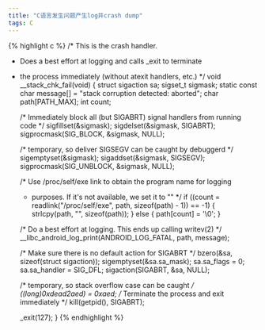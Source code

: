 ```yaml
---
title: "C语言发生问题产生log并crash dump"
tags: C
---
```


{% highlight c %}
/* This is the crash handler.
 * Does a best effort at logging and calls _exit to terminate
 * the process immediately (without atexit handlers, etc.) */
void __stack_chk_fail(void)
{
    struct sigaction sa;
    sigset_t sigmask;
    static const char message[] = "stack corruption detected: aborted";
    char path[PATH_MAX];
    int count;

    /* Immediately block all (but SIGABRT) signal handlers from running code */
    sigfillset(&sigmask);
    sigdelset(&sigmask, SIGABRT);
    sigprocmask(SIG_BLOCK, &sigmask, NULL);

    /* temporary, so deliver SIGSEGV can be caught by debuggerd */
    sigemptyset(&sigmask);
    sigaddset(&sigmask, SIGSEGV);
    sigprocmask(SIG_UNBLOCK, &sigmask, NULL);

    /* Use /proc/self/exe link to obtain the program name for logging
     * purposes. If it's not available, we set it to "<unknown>" */
    if ((count = readlink("/proc/self/exe", path, sizeof(path) - 1)) == -1) {
        strlcpy(path, "<unknown>", sizeof(path));
    } else {
        path[count] = '\0';
    }

    /* Do a best effort at logging. This ends up calling writev(2) */
    __libc_android_log_print(ANDROID_LOG_FATAL, path, message);

    /* Make sure there is no default action for SIGABRT */
    bzero(&sa, sizeof(struct sigaction));
    sigemptyset(&sa.sa_mask);
    sa.sa_flags = 0;
    sa.sa_handler = SIG_DFL;
    sigaction(SIGABRT, &sa, NULL);

    /* temporary, so stack overflow case can be caught */
    *((long*)0xdead2aed) = 0xaed;
    /* Terminate the process and exit immediately */
    kill(getpid(), SIGABRT);

    _exit(127);
}
{% endhighlight %}
